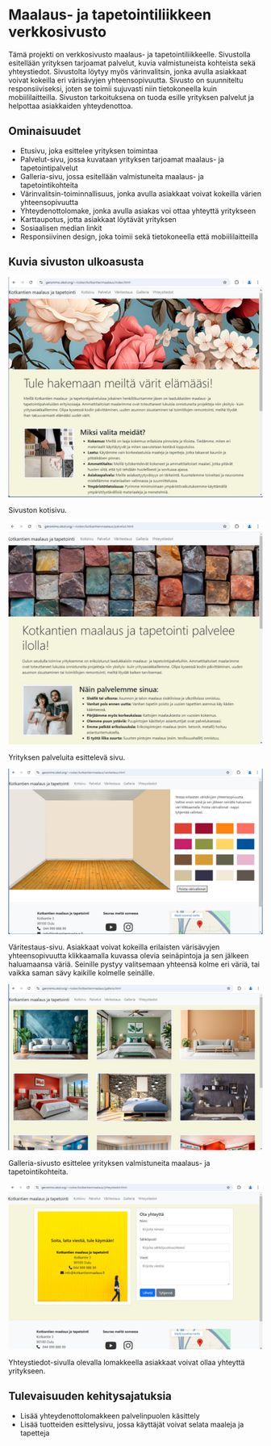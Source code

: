 # Maalaus- ja tapetointiliikkeen verkkosivusto
Tämä projekti on verkkosivusto maalaus- ja tapetointiliikkeelle. Sivustolla esitellään yrityksen tarjoamat palvelut, kuvia valmistuneista kohteista sekä yhteystiedot. Sivustolta löytyy myös värinvalitsin, jonka avulla asiakkaat voivat kokeilla eri värisävyjen yhteensopivuutta. Sivusto on suunniteltu responsiiviseksi, joten se toimii sujuvasti niin tietokoneella kuin mobiililaitteilla. Sivuston tarkoituksena on tuoda esille yrityksen palvelut ja helpottaa asiakkaiden yhteydenottoa.

## Ominaisuudet
- Etusivu, joka esittelee yrityksen toimintaa
- Palvelut-sivu, jossa kuvataan yrityksen tarjoamat maalaus- ja tapetointipalvelut
- Galleria-sivu, jossa esitellään valmistuneita maalaus- ja tapetointikohteita
- Värinvalitsin-toiminnallisuus, jonka avulla asiakkaat voivat kokeilla värien yhteensopivuutta
- Yhteydenottolomake, jonka avulla asiakas voi ottaa yhteyttä yritykseen
- Karttaupotus, jotta asiakkaat löytävät yrityksen
- Sosiaalisen median linkit
- Responsiivinen design, joka toimii sekä tietokoneella että mobiililaitteilla

## Kuvia sivuston ulkoasusta
![Kotisivu](Screenshots/1_kotisivu.jpg)

Sivuston kotisivu.

![Palvelut-sivu](Screenshots/2_palvelut_sivu.JPG)

Yrityksen palveluita esittelevä sivu.

![Väritestaus-sivu](Screenshots/3_varitestaus_sivu.JPG)

Väritestaus-sivu. Asiakkaat voivat kokeilla erilaisten värisävyjen yhteensopivuutta klikkaamalla kuvassa olevia seinäpintoja ja sen jälkeen haluamaansa väriä. Seinille pystyy valitsemaan yhteensä kolme eri väriä, tai vaikka saman sävy kaikille kolmelle seinälle.

![Galleria-sivu](Screenshots/4_galleria_sivu.JPG)

Galleria-sivusto esittelee yrityksen valmistuneita maalaus- ja tapetointikohteita.

![Yhteystiedot-sivu](Screenshots/5_yhteystiedot_sivu.JPG)

Yhteystiedot-sivulla olevalla lomakkeella asiakkaat voivat ollaa yhteyttä yritykseen.

## Tulevaisuuden kehitysajatuksia

- Lisää yhteydenottolomakkeen palvelinpuolen käsittely
- Lisää tuotteiden esittelysivu, jossa käyttäjät voivat selata maaleja ja tapetteja
 
